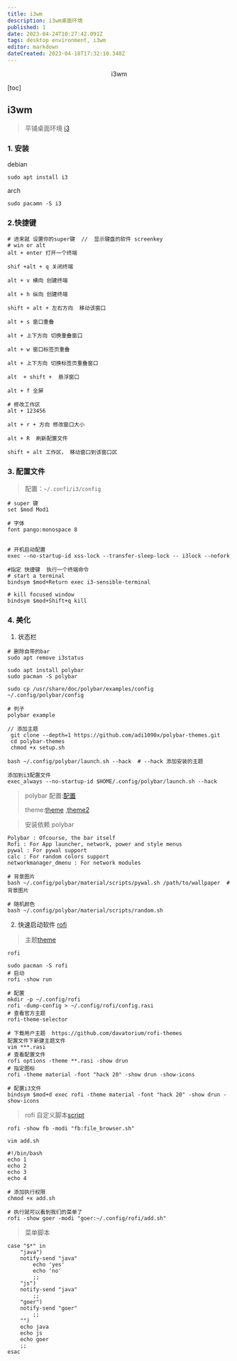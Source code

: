 ```yaml
---
title: i3wm
description: i3wm桌面环境
published: 1
date: 2023-04-24T10:27:42.091Z
tags: desktop environment, i3wm
editor: markdown
dateCreated: 2023-04-18T17:32:10.340Z
---
```


<center>i3wm</center>



[toc]





## i3wm 

> 平铺桌面环境 [i3](https://github.com/i3/i3)





### 1. 安装

debian

```shell
sudo apt install i3 
```

arch

```shell
sudo pacamn -S i3
```



### 2.快捷键

```shell
# 进来就 设置你的super键  //  显示键盘的软件 screenkey
# win or alt
alt + enter 打开一个终端

shif +alt + q 关闭终端

alt + v 横向 创建终端

alt + h 纵向 创建终端

shift + alt + 左右方向  移动该窗口

alt + s 窗口重叠 

alt + 上下方向 切换重叠窗口

alt + w 窗口标签页重叠 

alt + 上下方向 切换标签页重叠窗口

alt  + shift +  悬浮窗口

alt + f 全屏

# 修改工作区
alt + 123456

alt + r + 方向 修改窗口大小

alt + R  刷新配置文件

shift + alt 工作区， 移动窗口到该窗口区
```



### 3. 配置文件

> 配置：`~/.confi/i3/config`

```shell
# super 键
set $mod Mod1

# 字体
font pango:monospace 8


# 开机启动配置
exec --no-startup-id xss-lock --transfer-sleep-lock -- i3lock --nofork

#指定 快捷键  执行一个终端命令
# start a terminal
bindsym $mod+Return exec i3-sensible-terminal

# kill focused window
bindsym $mod+Shift+q kill
```



### 4. 美化



1. 状态栏

```shell
# 删除自带的bar
sudo apt remove i3status

sudo apt install polybar
sudo pacman -S polybar 

sudo cp /usr/share/doc/polybar/examples/config ~/.config/polybar/config

# 列子 
polybar example

// 添加主题
 git clone --depth=1 https://github.com/adi1090x/polybar-themes.git
 cd polybar-themes
 chmod +x setup.sh

bash ~/.config/polybar/launch.sh --hack  # --hack 添加安装的主题

添加到i3配置文件
exec_always --no-startup-id $HOME/.config/polybar/launch.sh --hack
```

> polybar 配置:[配置](https://zhuanlan.zhihu.com/p/385584238) 
>
> theme:[theme](https://github.com/adi1090x/polybar-themes) ,[theme2](https://github.com/zunpeng/polybar)



> 安装依赖 polybar

```shell
Polybar : Ofcourse, the bar itself
Rofi : For App launcher, network, power and style menus
pywal : For pywal support
calc : For random colors support
networkmanager_dmenu : For network modules
```

```shell
# 背景图片
bash ~/.config/polybar/material/scripts/pywal.sh /path/to/wallpaper  # 背景图片

# 随机颜色
bash ~/.config/polybar/material/scripts/random.sh
```





2. 快速启动软件 [rofi ](https://github.com/davatorium/rofi) 

> 主题[theme](https://github.com/davatorium/rofi-themes)

```shell
rofi 

sudo pacman -S rofi
# 启动
rofi -show run 

# 配置
mkdir -p ~/.config/rofi
rofi -dump-config > ~/.config/rofi/config.rasi
# 查看官方主题
rofi-theme-selector 

# 下载用户主题  https://github.com/davatorium/rofi-themes
配置文件下新建主题文件  
vim ***.rasi
# 查看配置文件
rofi options -theme **.rasi -show drun
# 指定图标
rofi -theme material -font "hack 20" -show drun -show-icons

# 配置i3文件
bindsym $mod+d exec rofi -theme material -font "hack 20" -show drun -show-icons
```

> rofi 自定义脚本[script](https://github.com/davatorium/rofi/blob/next/doc/rofi-script.5.markdown)

```shell
rofi -show fb -modi "fb:file_browser.sh"

vim add.sh 

#!/bin/bash
echo 1
echo 2
echo 3
echo 4

# 添加执行权限
chmod +x add.sh

# 执行就可以看到我们的菜单了
rofi -show goer -modi "goer:~/.config/rofi/add.sh"
```

> 菜单脚本

```shell
case "$*" in 
	"java")
	notify-send "java"
		echo 'yes'
		echo 'no'
		;;
	"js")
	notify-send "java"
		;;
	"goer")
	notify-send "goer"	
		;;
	"")
	echo java
	echo js
	echo goer
	;;
esac
```





